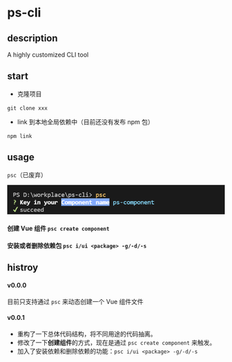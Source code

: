 # ps-cli

## description

A highly customized CLI tool

## start

- 克隆项目

`git clone xxx`

- link 到本地全局依赖中（目前还没有发布 npm 包）

`npm link`

## usage

`psc`（已废弃）

![](./psc-example.png)

#### 创建 Vue 组件 `psc create component`

#### 安装或者删除依赖包 `psc i/ui <package> -g/-d/-s`

## histroy

#### v0.0.0

目前只支持通过 `psc` 来动态创建一个 Vue 组件文件

#### v0.0.1

- 重构了一下总体代码结构，将不同用途的代码抽离。
- 修改了一下**创建组件**的方式，现在是通过 `psc create component` 来触发。
- 加入了安装依赖和删除依赖的功能：`psc i/ui <package> -g/-d/-s`

<!-- #### 3.17

可以创建文件夹但文件夹里面的文件创建失败 -->
